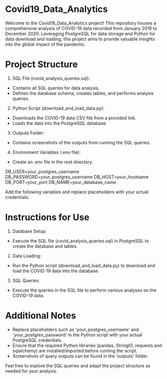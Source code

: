 # Covid19_Data_Analytics
Welcome to the Covid19_Data_Analytics project! This repository houses a comprehensive analysis of COVID-19 data recorded from January 2019 to December 2020. Leveraging PostgreSQL for data storage and Python for data download and loading, this project aims to provide valuable insights into the global impact of the pandemic.

# Project Structure
1. SQL File (covid_analysis_queries.sql):
- Contains all SQL queries for data analysis.
- Defines the database schema, creates tables, and performs analysis queries.
2. Python Script (download_and_load_data.py):
- Downloads the COVID-19 data CSV file from a provided link.
- Loads the data into the PostgreSQL database.
3. Outputs Folder:
- Contains screenshots of the outputs from running the SQL queries.
4. Environment Variables (.env file):
- Create an .env file in the root directory.

DB_USER=your_postgres_username
DB_PASSWORD=your_postgres_username
DB_HOST=your_hostname
DB_PORT=your_port
DB_NAME=your_database_name


Add the following variables and replace placeholders with your actual credentials:

# Instructions for Use
1. Database Setup:
- Execute the SQL file (covid_analysis_queries.sql) in PostgreSQL to create the database and tables.
2. Data Loading:
- Run the Python script (download_and_load_data.py) to download and load the COVID-19 data into the database.
3. SQL Queries:
- Execute the queries in the SQL file to perform various analyses on the COVID-19 data.

# Additional Notes
- Replace placeholders such as 'your_postgres_username' and 'your_postgres_password' in the Python script with your actual PostgreSQL credentials.
- Ensure that the required Python libraries (pandas, StringIO, requests and sqlalchemy) are installed/imported before running the script.
- Screenshots of query outputs can be found in the 'outputs' folder.

Feel free to explore the SQL queries and adapt the project structure as needed for your analysis.